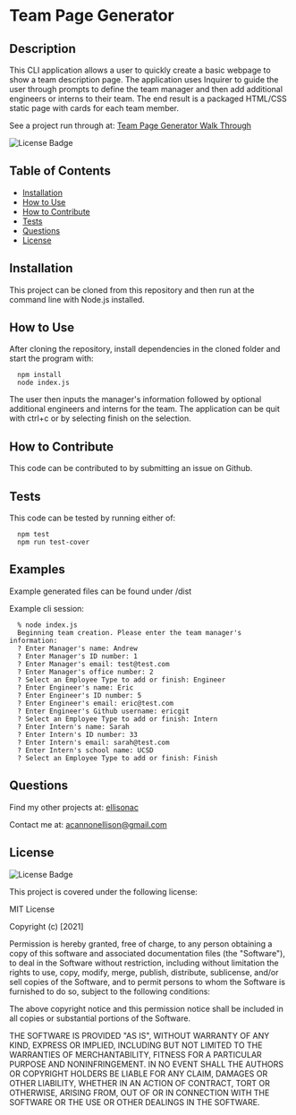 # Team Page Generator

## Description

This CLI application allows a user to quickly create a basic webpage to show a team description page. The application uses Inquirer to guide the user through prompts to define the team manager and then add additional engineers or interns to their team. The end result is a packaged HTML/CSS static page with cards for each team member.

See a project run through at: [Team Page Generator Walk Through](..link)

![License Badge](https://img.shields.io/badge/License-MIT-informational?logoColor=white&color=1CA2F1)

## Table of Contents

- [Installation](#installation)
- [How to Use](#how-to-use)
- [How to Contribute](#how-to-contribute)
- [Tests](#testing)
- [Questions](#questions)
- [License](#license)

## Installation

This project can be cloned from this repository and then run at the command line with Node.js installed.

## How to Use

After cloning the repository, install dependencies in the cloned folder and start the program with:


```command
  npm install
  node index.js
```

The user then inputs the manager's information followed by optional additional engineers and interns for the team. The application can be quit with ctrl+c or by selecting finish on the selection.

## How to Contribute

This code can be contributed to by submitting an issue on Github.

## Tests

This code can be tested by running either of:

```command
  npm test
  npm run test-cover
```

## Examples

Example generated files can be found under /dist

Example cli session:
```command
  % node index.js 
  Beginning team creation. Please enter the team manager's information:
  ? Enter Manager's name: Andrew
  ? Enter Manager's ID number: 1
  ? Enter Manager's email: test@test.com
  ? Enter Manager's office number: 2
  ? Select an Employee Type to add or finish: Engineer
  ? Enter Engineer's name: Eric
  ? Enter Engineer's ID number: 5
  ? Enter Engineer's email: eric@test.com
  ? Enter Engineer's Github username: ericgit
  ? Select an Employee Type to add or finish: Intern
  ? Enter Intern's name: Sarah
  ? Enter Intern's ID number: 33
  ? Enter Intern's email: sarah@test.com
  ? Enter Intern's school name: UCSD
  ? Select an Employee Type to add or finish: Finish
```

## Questions

Find my other projects at: [ellisonac](https://github.com/ellisonac)

Contact me at: acannonellison@gmail.com

## License 
![License Badge](https://img.shields.io/badge/License-MIT-informational?logoColor=white&color=1CA2F1)

This project is covered under the following license:

MIT License

Copyright (c) [2021]

Permission is hereby granted, free of charge, to any person obtaining a copy
of this software and associated documentation files (the "Software"), to deal
in the Software without restriction, including without limitation the rights
to use, copy, modify, merge, publish, distribute, sublicense, and/or sell
copies of the Software, and to permit persons to whom the Software is
furnished to do so, subject to the following conditions:

The above copyright notice and this permission notice shall be included in all
copies or substantial portions of the Software.

THE SOFTWARE IS PROVIDED "AS IS", WITHOUT WARRANTY OF ANY KIND, EXPRESS OR
IMPLIED, INCLUDING BUT NOT LIMITED TO THE WARRANTIES OF MERCHANTABILITY,
FITNESS FOR A PARTICULAR PURPOSE AND NONINFRINGEMENT. IN NO EVENT SHALL THE
AUTHORS OR COPYRIGHT HOLDERS BE LIABLE FOR ANY CLAIM, DAMAGES OR OTHER
LIABILITY, WHETHER IN AN ACTION OF CONTRACT, TORT OR OTHERWISE, ARISING FROM,
OUT OF OR IN CONNECTION WITH THE SOFTWARE OR THE USE OR OTHER DEALINGS IN THE
SOFTWARE.

